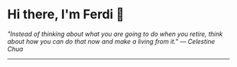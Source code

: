 <h1>Hi there, I'm Ferdi 👋</h1>

<p><em>
  "Instead of thinking about what you are going to do when you retire, think about how you can do that now and make a living from it." — Celestine Chua
</em></p>

---
